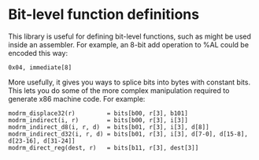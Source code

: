 # Bit-level function definitions

This library is useful for defining bit-level functions, such as might be used inside an assembler. For example, an 8-bit add operation to %AL could be encoded this way:

    0x04, immediate[8]

More usefully, it gives you ways to splice bits into bytes with constant bits. This lets you do some of the more complex manipulation required to generate x86 machine code. For example:

    modrm_displace32(r)         = bits[b00, r[3], b101]
    modrm_indirect(i, r)        = bits[b00, r[3], i[3]]
    modrm_indirect_d8(i, r, d)  = bits[b01, r[3], i[3], d[8]]
    modrm_indirect_d32(i, r, d) = bits[b01, r[3], i[3], d[7-0], d[15-8], d[23-16], d[31-24]]
    modrm_direct_reg(dest, r)   = bits[b11, r[3], dest[3]]
